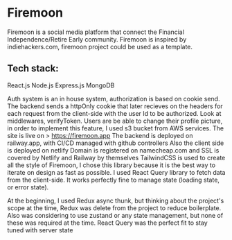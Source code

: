 # Firemoon
Firemoon is a social media platform that connect the Financial Independence/Retire Early community. Firemoon is inspired by indiehackers.com, firemoon project
could be used as a template.

Tech stack:
----
React.js
Node.js
Express.js
MongoDB

Auth system is an in house system, authorization is based on cookie send. The backend sends a httpOnly cookie that later recieves on the headers for each request from the client-side with the user Id to be authorized. Look at middlewares, verifyToken.
Users are be able to change their profile picture, in order to implement this feature, I used s3 bucket from AWS services.
The site is live on > https://firemoon.app
The backend is deployed on railway.app, with CI/CD managed with github controllers
Also the client side is deployed on netlify
Domain is registered on namecheap.com and SSL is covered by Netlify and Railway by themselves
TailwindCSS is used to create all the style of Firemoon, I chose this library because it is the best way to iterate on design as fast as possible.
I used React Query library to fetch data from the client-side. It works perfectly fine to manage state (loading state, or error state).

At the beginning, I used Redux async thunk, but thinking about the project's scope at the time, Redux was delete from the project to reduce boilerplate. Also was considering to use zustand or any state management, but none of these was required at the time. React Query was the perfect fit to stay tuned with
server state
